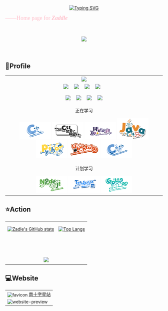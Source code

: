<!-- dynamic typing effect 动态打字效果 -->
<div align="center">
    <a href="https://git.io/typing-svg"><img src="https://readme-typing-svg.demolab.com?font=Fira+Code&size=25&pause=1000&color=FFBFFF&center=true&random=false&width=585&lines=println!(%22Hello%2C+world!%22);%E4%B8%96%E7%95%8C%E3%81%AF%E3%81%A8%E3%81%A6%E3%82%82%E7%B6%BA%E9%BA%97..." alt="Typing SVG" /></a>
</div>

<font color="pink" size="4" face="Comic Sans MS">——Home page for <i><b>Zaddle</b></i> </font>
<br><br><br>

<div align="center"> <img heigt="310px" src="https://github.com/zaddle55/zaddle55/assets/97674291/d3e16ed4-22f0-45aa-b2ef-1ac6833fd08b"></div>
<br>

<br>

## 🎈Profile <!--个人简历窗格-->

<table>

<tr><td colspan="3">
<div align="center">
  <a href="https://github.com/zaddle55">
    <img src="https://camo.githubusercontent.com/958d3c4a2ec51daf18c5eeed23bed3f039ca13a6aa96a056b7883d9a642c5fbf/68747470733a2f2f63646e2e6a7364656c6976722e6e65742f67682f73756e3032323553554e2f73756e3032323553554e2f6173736574732f696d616765732f69636f6e2e706e67"/>
  </a>
</div>
</td></tr>

<tr><td colspan="3">
<div align="center">
    <img src="https://img.shields.io/badge/方向-Neuro Network-99FFCC"/>&emsp;
    <img src="https://img.shields.io/badge/兴趣-Animation-FFFF00">&emsp;
    <img src="https://img.shields.io/badge/兴趣-Galgame-FFFF99">&emsp;
    <img src="https://img.shields.io/badge/兴趣-Otomad-FFCC66">&emsp;
</div>
<br>
<div align="center">
  <a href="https://twitter.com/nachi_aka"><img src="https://img.shields.io/badge/Twitter-Nachi_aka-%231D9BF0?style=flat&logo=twitter&logoColor=white"/></a>&emsp;
  <a href="https://www.pixiv.net/users/50408612"><img src="https://img.shields.io/badge/Pixiv-Zaddle-%230096FA?style=flat&logo=pixiv&logoColor=white"/></a>&emsp;
  <a href="http://www.outlook.com"><img src="https://img.shields.io/badge/Outlook-zaddle23187%40outlook.com-%230078D4?style=flat&logo=microsoftoutlook&logoColor=white"/></a>&emsp;
  <img src="https://img.shields.io/badge/Leetcode-zaddle-%23FFA116?style=flat&logo=leetcode&logoColor=white&link=https%3A%2F%2Fleetcode.cn%2Fu%2Fzaddle%2F">
  </a>
</div>    
</td></tr>
<!--  skill badge 技能徽章 -->
<tr><td colspan="4">
<div align="center">
<p>正在学习</p>
<!--
![Java](https://custom-icon-badges.demolab.com/badge/Java-007396.svg?logo=java&logoColor=white&color=orange)
![Python Badge](https://img.shields.io/badge/Python-3776AB?logo=python&logoColor=fff&style=flat)
![C Badge](https://img.shields.io/badge/C-A8B9CC?logo=c&logoColor=fff&style=flat)
![HTML5 Badge](https://img.shields.io/badge/HTML5-E34F26?logo=html5&logoColor=fff&style=flat)
![LaTeX](https://img.shields.io/badge/LaTeX-008080.svg?logo=LaTeX&logoColor=white)
![Git](https://img.shields.io/badge/Git-%23F05032?style=flat&logo=git&logoColor=white&link=www.git.com)
![Ubuntu](https://img.shields.io/badge/Ubuntu-%23E95420?style=flat&logo=ubuntu&logoColor=white&link=www.ubuntu.com)
![Jupyter](https://img.shields.io/badge/Jupyter-%23F37626?style=flat&logo=jupyter&logoColor=white&link=www.jupyter.com)
![Haskell](https://img.shields.io/badge/Haskell-%23262D3A?style=flat&logo=haskell&logoColor=white)
-->
<img src="https://raw.githubusercontent.com/zaddle55/Picgo/main/images/C.png" alt="C" width="100px"/>
<img src="https://raw.githubusercontent.com/zaddle55/Picgo/main/images/CSS完全に理解した.png" alt="CSS" width="100px"/>
<img src="https://raw.githubusercontent.com/zaddle55/Picgo/main/images/Haskell.png" alt="Haskell" width="100px"/>
<img src="https://raw.githubusercontent.com/zaddle55/Picgo/main/images/Java.png" alt="Java" width="100px"/>
<img src="https://raw.githubusercontent.com/zaddle55/Picgo/main/images/Python.png" alt="Python" width="100px"/>
<img src="https://raw.githubusercontent.com/zaddle55/Picgo/main/images/Ubuntu.png" alt="Ubuntu" width="100px"/>
<img src="https://raw.githubusercontent.com/zaddle55/Picgo/main/images/C++.png" alt="Cpp" width="100px"/>
</div></td></tr>

<tr><td><div align="center">
<p>计划学习</p>
<!--
![CSS3 Badge](https://img.shields.io/badge/CSS3-1572B6?logo=css3&logoColor=fff&style=flat)
![JavaScript Badge](https://img.shields.io/badge/JavaScript-F7DF1E?logo=javascript&logoColor=000&style=flat)
![Node.js Badge](https://img.shields.io/badge/Node.js-393?logo=nodedotjs&logoColor=fff&style=flat)
![C++](https://img.shields.io/badge/C%2B%2B-%2300599C?style=flat&logo=cplusplus&logoColor=white)
![Anaconda](https://img.shields.io/badge/Anaconda-%2344A833?style=flat&logo=anaconda&logoColor=white&link=www.anaconda.com)
![Docker](https://img.shields.io/badge/Docker-%232496ED?style=flat&logo=docker&logoColor=white&link=www.docker.com)
![PyTorch](https://img.shields.io/badge/PyTorch-%23EE4C2C?style=flat&logo=pytorch&logoColor=white&link=www.pytorchcom)
-->
<img src="https://raw.githubusercontent.com/zaddle55/Picgo/main/images/Node.js.png" alt="Node.js" width="100px"/>
<img src="https://raw.githubusercontent.com/zaddle55/Picgo/main/images/TypeScript.png" alt="TypeScript" width="100px"/>
<img src="https://raw.githubusercontent.com/zaddle55/Picgo/main/images/Golang.png" alt="Golang" width="100px"/>
</div>
</td></tr>

</table>

## ⭐Action <!-- GitHub 数据统计 -->

<table>
<tr><td colspan="3">

[![Zadle's GitHub stats](https://github-readme-stats.vercel.app/api?username=zaddle55&show_icons=true&count_private=true&hide_border=true&icon_color=00BFFF)](https://github.com/anuraghazra/github-readme-stats)

</td>

<td>

[![Top Langs](https://github-readme-stats.vercel.app/api/top-langs/?username=zaddle55&layout=compact&hide_border=true)](https://github.com/anuraghazra/github-readme-stats)

</td>

<tr><td colspan="4" >

<br></br>

<div align="center"><img src="https://github-readme-activity-graph.vercel.app/graph?username=zaddle55&bg_color=ffffff&line=87CEFA&color=1E90FF&hide_border=true"/></div>

</td></tr>
</table>

## 💻Website<!--个人博客-->
<div align="center">
<table>
  <tr>
    <td><img src="https://zaddle.top/img/favicon.ico" alt="favicon" width="20px"/ align="center">
    <a href="www.zaddle.top">南十字星站</a></td>
  </tr>
  <tr>
    <td><img src="https://s0.wp.com/mshots/v1/https://zaddle.top?w=1024&h=728" alt="website-preview"/></td>
  </tr>
</table>
</div>
